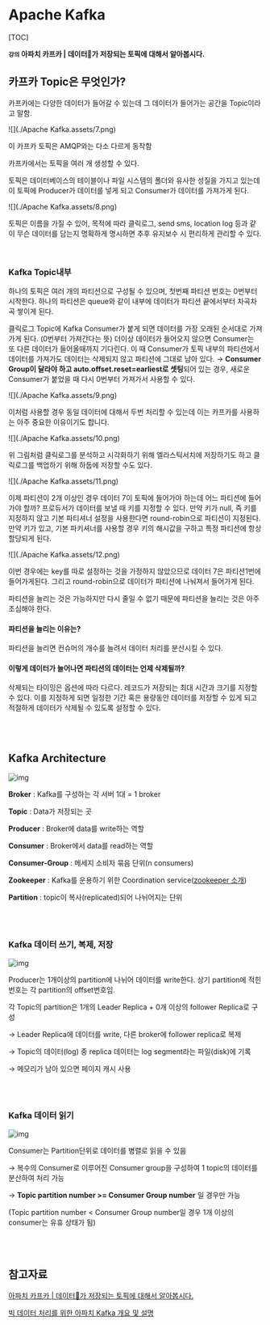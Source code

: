 # Apache Kafka

[TOC]

**`강의` 아파치 카프카 | 데이터💾가 저장되는 토픽에 대해서 알아봅시다.**

## 카프카 Topic은 무엇인가?

카프카에는 다양한 데이터가 들어갈 수 있는데 그 데이터가 들어가는 공간을 Topic이라고 말함.

![](./Apache Kafka.assets/7.png)

이 카프카 토픽은 AMQP와는 다소 다르게 동작함

카프카에서는 토픽을 여러 개 생성할 수 있다. 

토픽은 데이터베이스의 테이블이나 파일 시스템의 폴더와 유사한  성질을 가지고 있는데 이 토픽에 Producer가 데이터를 넣게 되고 Consumer가 데이터를 가져가게 된다.

![](./Apache Kafka.assets/8.png)

토픽은 이름을 가질 수 있어, 목적에 따라 클릭로그, send sms, location log 등과 같이 무슨 데이터를 담는지 명확하게 명시하면 추후 유지보수 시 편리하게 관리할 수 있다.

<br/>



### Kafka Topic내부

하나의 토픽은 여러 개의 파티션으로 구성될 수 있으며, 첫번째 파티션 번호는 0번부터 시작한다.
하나의 파티션은 queue와 같이 내부에 데이터가 파티션 끝에서부터 차곡차곡 쌓이게 된다.

클릭로그 Topic에 Kafka Consumer가 붙게 되면 데이터를 가장 오래된 순서대로 가져가게 된다. (0번부터 가져간다는 뜻)
더이상 데이터가 들어오지 않으면 Consumer는 또 다른 데이터가 들어올때까지 기다린다.
이 때 Consumer가 토픽 내부의 파티션에서 데이터를 가져가도 데이터는 삭제되지 않고 파티션에 그대로 남아 있다.
→ **Consumer Group이 달라야 하고 auto.offset.reset=earliest로 셋팅**되어 있는 경우, 새로운 Consumer가 붙었을 때 다시 0번부터 가져가서 사용할 수 있다.

![](./Apache Kafka.assets/9.png)

이처럼 사용할 경우 동일 데이터에 대해서 두번 처리할 수 있는데 이는 카프카를 사용하는 아주 중요한 이유이기도 합니다.

![](./Apache Kafka.assets/10.png)

위 그림처럼 클릭로그를 분석하고 시각화하기 위해 엘라스틱서치에 저장하기도 하고 클릭로그를 백업하기 위해 하둡에 저장할 수도 있다.

![](./Apache Kafka.assets/11.png)

이제 파티션이 2개 이상인 경우
데이터 7이 토픽에 들어가야 하는데 어느 파티션에 들어가야 할까?
프로듀서가 데이터를 보낼 때 키를 지정할 수 있다.
만약 키가 null, 즉 키를 지정하지 않고 기본 파티셔너 설정을 사용한다면 round-robin으로 파티션이 지정된다.
만약 키가 있고, 기본 파키셔너를 사용할 경우 키의 해시값을 구하고 특정 파티션에 항상 할당되게 된다.

![](./Apache Kafka.assets/12.png)

이번 경우에는 key를 따로 설정하는 것을 가정하지 않았으므로 데이터 7은 파티션1번에 들어가게된다.
그리고 round-robin으로 데이터가 파티션에 나눠져서 들어가게 된다.

파티션을 늘리는 것은 가능하지만 다시 줄일 수 없기 때문에 파티션을 늘리는 것은 아주 조심해야 한다.

#### 파티션을 늘리는 이유는?

파티션을 늘리면 컨슈머의 개수를 늘려서 데이터 처리를 분산시킬 수 있다.

#### 이렇게 데이터가 늘어나면 파티션의 데이터는 언제 삭제될까?

삭제되는 타이밍은 옵션에 따라 다르다.
레코드가 저장되는 최대 시간과 크기를 지정할 수 있다.
이를 지정하게 되면 일정한 기간 혹은 용량동안 데이터를 저장할 수 있게 되고 적절하게 데이터가 삭제될 수 있도록 설정할 수 있다.

<br/>

<br/>

## Kafka Architecture

![img](https://t1.daumcdn.net/cfile/tistory/99B7A03C5C20888D04)



**Broker** : Kafka를 구성하는 각 서버 1대 = 1 broker

**Topic** : Data가 저장되는 곳

**Producer** : Broker에 data를 write하는 역할

**Consumer** : Broker에서 data를 read하는 역할

**Consumer-Group** : 메세지 소비자 묶음 단위(n consumers)

**Zookeeper** : Kafka를 운용하기 위한 Coordination service([zookeeper 소개](http://bcho.tistory.com/1016))

**Partition** : topic이 복사(replicated)되어 나뉘어지는 단위

<br/>

<br/>

### Kafka 데이터 쓰기, 복제, 저장

![img](https://t1.daumcdn.net/cfile/tistory/996BD43F5C2089EA1C)

Producer는 1개이상의 partition에 나뉘어 데이터를 write한다.
상기 partition에 적힌 번호는 각 partition의 offset번호임.



각 Topic의 partition은 1개의 Leader Replica + 0개 이상의 follower Replica로 구성

→ Leader Replica에 데이터를 write, 다른 broker에 follower replica로 복제

→ Topic의 데이터(log) 중 replica 데이터는 log segment라는 파일(disk)에 기록

→ 메모리가 남아 있으면 페이지 캐시 사용

<br/>

<br/>



### Kafka 데이터 읽기

![img](https://t1.daumcdn.net/cfile/tistory/99D8AB4F5C208B1B28)



Consumer는 Partition단위로 데이터를 병렬로 읽을 수 있음

→ 복수의 Consumer로 이루어진 Consumer group을 구성하여 1 topic의 데이터를 분산하여 처리 가능

→ **Topic partition number >= Consumer Group number** 일 경우만 가능

  (Topic partition number < Consumer Group number일 경우 1개 이상의 consumer는 유휴 상태가 됨)

<br/>

<br/>



## 참고자료

[아파치 카프카 | 데이터💾가 저장되는 토픽에 대해서 알아봅시다.](https://www.youtube.com/watch?v=7QfEpRTRdIQ&amp;list=PL3Re5Ri5rZmkY46j6WcJXQYRlDRZSUQ1j&amp;index=2)

[빅 데이터 처리를 위한 아파치 Kafka 개요 및 설명](https://blog.voidmainvoid.net/179)

